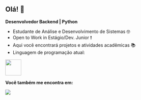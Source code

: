 ## Olá! 👋
**Desenvolvedor Backend | Python**
- Estudante de Análise e Desenvolvimento de Sistemas 🤓
- Open to Work in Estágio/Dev. Junior ❗
- Aqui você encontrará projetos e atividades acadêmicas 📚
- Linguagem de programação atual:         
<img width='50' height='50' src="https://cdn.jsdelivr.net/gh/devicons/devicon@latest/icons/python/python-original-wordmark.svg" />
     
**Você também me encontra em:**     

<a href="https://www.linkedin.com/in/ricardoestevaoo/">
<img src="https://img.shields.io/badge/linkedin-%230077B5.svg?style=for-the-badge&logo=linkedin&logoColor=white" />
</a>          

